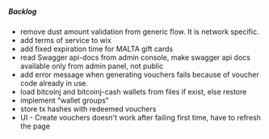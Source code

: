 ##### Backlog
- remove dust amount validation from generic flow. It is network specific.
- add terms of service to wix
- add fixed expiration time for MALTA gift cards
- read Swagger api-docs from admin console, make swagger api docs available only from admin panel, not public
- add error message when generating vouchers fails because of voucher code already in use.
- load bitcoinj and bitcoinj-cash wallets from files if exist, else restore
- implement "wallet groups"
- store tx hashes with redeemed vouchers
- UI - Create vouchers doesn't work after failing first time, have to refresh the page 
